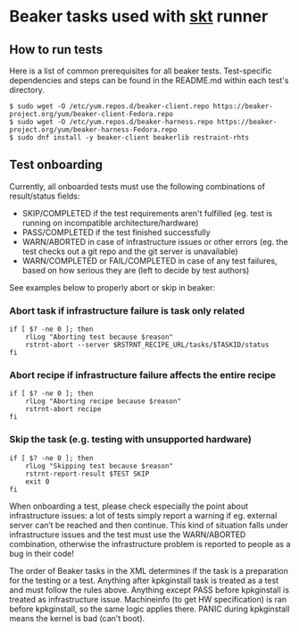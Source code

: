 # Beaker tasks used with [skt](https://gitlab.com/cki-project/skt) runner

## How to run tests
Here is a list of common prerequisites for all beaker tests. Test-specific dependencies and steps can be found in the README.md within each test's directory.
~~~
$ sudo wget -O /etc/yum.repos.d/beaker-client.repo https://beaker-project.org/yum/beaker-client-Fedora.repo
$ sudo wget -O /etc/yum.repos.d/beaker-harness.repo https://beaker-project.org/yum/beaker-harness-Fedora.repo
$ sudo dnf install -y beaker-client beakerlib restraint-rhts
~~~
## Test onboarding

Currently, all onboarded tests must use the following combinations of
result/status fields:

* SKIP/COMPLETED if the test requirements aren't fulfilled (eg. test is running
on incompatible architecture/hardware)
* PASS/COMPLETED if the test finished successfully
* WARN/ABORTED in case of infrastructure issues or other errors (eg. the test
checks out a git repo and the git server is unavailable)
* WARN/COMPLETED or FAIL/COMPLETED in case of any test failures, based on how
serious they are (left to decide by test authors)

See examples below to properly abort or skip in beaker:
### Abort task if infrastructure failure is task only related
~~~
if [ $? -ne 0 ]; then
    rlLog "Aborting test because $reason"
    rstrnt-abort --server $RSTRNT_RECIPE_URL/tasks/$TASKID/status
fi
~~~

### Abort recipe if infrastructure failure affects the entire recipe 
~~~
if [ $? -ne 0 ]; then
    rlLog "Aborting recipe because $reason"
    rstrnt-abort recipe
fi
~~~

### Skip the task (e.g. testing with unsupported hardware)
~~~
if [ $? -ne 0 ]; then
    rlLog "Skipping test because $reason"
    rstrnt-report-result $TEST SKIP
    exit 0
fi
~~~

When onboarding a test, please check especially the point about infrastructure
issues: a lot of tests simply report a warning if eg. external server can’t be
reached and then continue. This kind of situation falls under infrastructure
issues and the test must use the WARN/ABORTED combination, otherwise the
infrastructure problem is reported to people as a bug in their code!

The order of Beaker tasks in the XML determines if the task is a preparation for
the testing or a test. Anything after kpkginstall task is treated as a test and
must follow the rules above. Anything except PASS before kpkginstall is treated
as infrastructure issue. Machineinfo (to get HW specification) is ran before
kpkginstall, so the same logic applies there. PANIC during kpkginstall means the
kernel is bad (can't boot).

